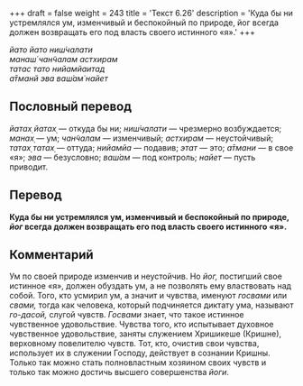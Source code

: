 +++
draft = false
weight = 243
title = 'Текст 6.26'
description = 'Куда бы ни устремлялся ум, изменчивый и беспокойный по природе, йог всегда должен возвращать его под власть своего истинного «я».'
+++

_йато йато ниш́чалати  
манаш́ чан̃чалам астхирам  
татас тато нийамйаитад  
а̄тманй эва ваш́ам̇ найет_

## Пословный перевод

_йатах̣_ _йатах̣_ — откуда бы ни; _ниш́чалати_ — чрезмерно возбуждается; _манах̣_ — ум; _чан̃чалам_ — изменчивый; _астхирам_ — неустойчивый; _татах̣_ _татах̣_ — оттуда; _нийамйа_ — подавив; _этат_ — это; _а̄тмани_ — в свое «я»; _эва_ — безусловно; _ваш́ам_ — под контроль; _найет_ — пусть приводит.

## Перевод

**Куда бы ни устремлялся ум, изменчивый и беспокойный по природе, _йог_ всегда должен возвращать его под власть своего истинного «я».**

## Комментарий

Ум по своей природе изменчив и неустойчив. Но _йог,_ постигший свое истинное «я», должен обуздать ум, а не позволять ему властвовать над собой. Того, кто усмирил ум, а значит и чувства, именуют _госвами_ или _свами,_ тогда как человека, который подчиняется диктату ума, называют _го-дасой,_ слугой чувств. _Госвами_ знает, что такое истинное чувственное удовольствие. Чувства того, кто испытывает духовное чувственное удовольствие, заняты служением Хришикеше (Кришне), верховному повелителю чувств. Тот, кто, очистив свои чувства, использует их в служении Господу, действует в сознании Кришны. Только так можно стать полновластным хозяином своих чувств и только так можно достичь высшего совершенства _йоги_.
